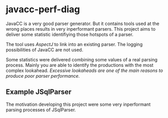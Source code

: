 # javacc-perf-diag

JavaCC is a very good parser generator. But it contains tools used at the wrong places results in very inperformant parsers. This project aims to deliver some statistic identifiying those hotspots of a parser.

The tool uses *AspectJ* to link into an existing parser. The logging possibilities of JavaCC are not used.

Some statistics were delivered combining some values of a real parsing process. Mainly you are able to identify the productions with the most complex lookahead. *Excessive lookaheads are one of the main reasons to produce poor parser performance.*

## Example JSqlParser

The motivation developing this project were some very inperformant parsing processes of JSqlParser. 
